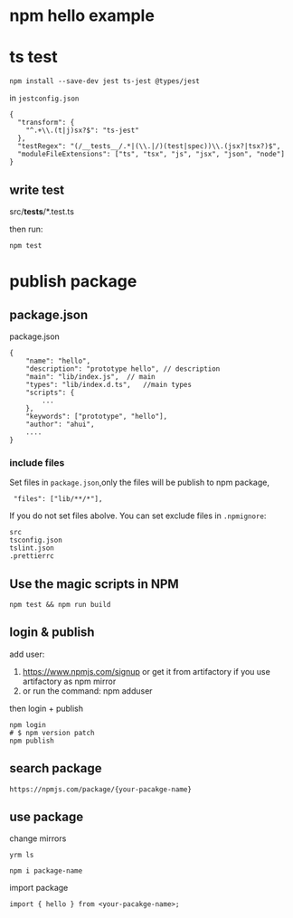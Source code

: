 # npm hello example

# ts test 
    npm install --save-dev jest ts-jest @types/jest

in `jestconfig.json`

    {
      "transform": {
        "^.+\\.(t|j)sx?$": "ts-jest"
      },
      "testRegex": "(/__tests__/.*|(\\.|/)(test|spec))\\.(jsx?|tsx?)$",
      "moduleFileExtensions": ["ts", "tsx", "js", "jsx", "json", "node"]
    }

## write test

   src/__tests__/*.test.ts

then run:

    npm test

# publish package
## package.json
package.json 

    {
        "name": "hello",
        "description": "prototype hello", // description
        "main": "lib/index.js",  // main
        "types": "lib/index.d.ts",   //main types
        "scripts": {
            ...
        },
        "keywords": ["prototype", "hello"],
        "author": "ahui",
        ....
    }
### include files
Set files in `package.json`,only the files will be publish to npm package, 

     "files": ["lib/**/*"],

If you do not set files abolve. You can set exclude files in `.npmignore`:

    src
    tsconfig.json
    tslint.json
    .prettierrc



## Use the magic scripts in NPM

    npm test && npm run build

## login & publish
add user:
1.  https://www.npmjs.com/signup or get it from artifactory if you use artifactory as npm mirror
2. or run the command: npm adduser

then login + publish 

    npm login
    # $ npm version patch
    npm publish


## search package
    https://npmjs.com/package/{your-pacakge-name}

## use package
change mirrors

    yrm ls

    npm i package-name

import package

    import { hello } from <your-pacakge-name>;
